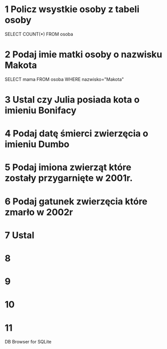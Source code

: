 # 1 Policz wsystkie osoby z tabeli osoby  
SELECT COUNT(*)  FROM osoba
# 2 Podaj imie matki osoby o nazwisku Makota 
  SELECT mama FROM osoba WHERE nazwisko="Makota"
# 3 Ustal czy Julia posiada kota o imieniu Bonifacy
# 4 Podaj datę śmierci zwierzęcia o imieniu Dumbo
# 5 Podaj imiona zwierząt które zostały przygarnięte w 2001r.
# 6 Podaj gatunek zwierzęcia które zmarło w 2002r
# 7 Ustal 
# 8
# 9
# 10
# 11
DB Browser for SQLite
